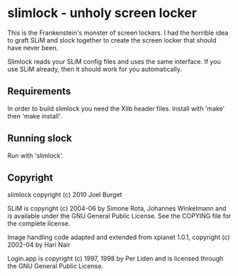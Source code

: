 slimlock - unholy screen locker
===============================
This is the Frankenstein's monster of screen lockers. I had the horrible
idea to graft SLiM and slock together to create the screen locker that should
have never been.

Slimlock reads your SLiM config files and uses the same interface. If you use
SLiM already, then it should work for you automatically.

Requirements
------------
In order to build slimlock you need the Xlib header files.  Install with 'make'
then 'make install'.

Running slock
-------------
Run with 'slimlock'.

Copyright
---------
slimlock copyright (c) 2010 Joel Burget

SLiM is copyright (c) 2004-06 by Simone Rota, Johannes Winkelmann
and is available under the GNU General Public License.
See the COPYING file for the complete license.

Image handling code adapted and extended from xplanet 1.0.1,
copyright (c) 2002-04 by Hari Nair

Login.app is copyright (c) 1997, 1998 by Per Liden and is 
licensed through the GNU General Public License. 
